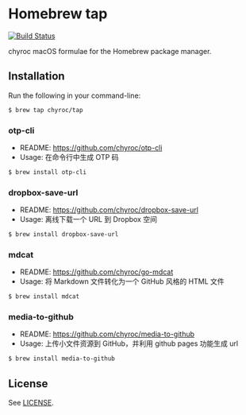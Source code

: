 # Homebrew tap

[![Build Status](https://travis-ci.org/chyroc/homebrew-tap.svg?branch=master)](https://travis-ci.org/chyroc/homebrew-tap)

chyroc macOS formulae for the Homebrew package manager.

## Installation

Run the following in your command-line:

```sh
$ brew tap chyroc/tap
```

### otp-cli

- README: https://github.com/chyroc/otp-cli
- Usage: 在命令行中生成 OTP 码

```sh
$ brew install otp-cli
```

### dropbox-save-url

- README: https://github.com/chyroc/dropbox-save-url
- Usage: 离线下载一个 URL 到 Dropbox 空间

```sh
$ brew install dropbox-save-url
```

### mdcat

- README: https://github.com/chyroc/go-mdcat
- Usage: 将 Markdown 文件转化为一个 GitHub 风格的 HTML 文件

```sh
$ brew install mdcat
```

### media-to-github

- README: https://github.com/chyroc/media-to-github
- Usage: 上传小文件资源到 GitHub，并利用 github pages 功能生成 url

```sh
$ brew install media-to-github
```

## License

See [LICENSE](LICENSE).